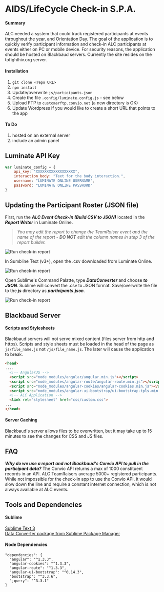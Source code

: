 # AIDS/LifeCycle Check-in S.P.A.



#### Summary

ALC needed a system that could track registered participants at events throughout the year, and Orientation Day. The goal of the application is to quickly verify participant information and check-in ALC participants at events either on PC or mobile device. For security reasons, the application should be hosted on Blackbaud servers. Currently the site resides on the tofighthiv.org server. 


#### Installation

1) `git clone <repo URL>`
2) `npm install`
3) Update/overwrite `js/participants.json`
4) Create the file `.config/luminate.config.js` - see below
4) Upload FTP to `​​customerftp.convio.net` (a new directory is OK)
5) Update Wordpress if you would like to create a short URL that points to the app

#### To Do
1) hosted on an external server
2) include an admin panel

## Luminate API Key

```javascript
var luminate_config = {
	api_key: "XXXXXXXXXXXXXXXXXX",
	interaction_body: "Text for the body interaction.",
	username: "LUMINATE ONLINE USERNAME",
	password: "LUMINATE ONLINE PASSWORD"
}
```

## Updating the Participant Roster (JSON file)

First, run the _***ALC Event Check-In (Build CSV to JSON)***_ located in the _***Report Writer***_ in Luminate Online.  
> _You may edit the report to change the TeamRaiser event and the name of the report - ***DO NOT*** edit the column names in step 3 of the report builder._

![Run check-in report](https://raw.githubusercontent.com/jeffreylowy/aidslifecycle-checkin/master/readme/001_run_report.png)

In Sumbline Text (v3+), open the .csv downloaded from Luminate Online. 

![Run check-in report](https://raw.githubusercontent.com/jeffreylowy/aidslifecycle-checkin/master/readme/002_open_csv_sublime.png)

Open Sublime's Command Palatte, type _***DataConverter***_ and choose _***to JSON***_. Sublime will convert the .csv to JSON format. Save/overwrite the file to the _***js***_ directory as _***participants.json***_.

![Run check-in report](https://raw.githubusercontent.com/jeffreylowy/aidslifecycle-checkin/master/readme/003_dataconverter.png)

## Blackbaud Server

#### Scripts and Stylesheets
Blackbaud servers will not serve mixed content (files server from http and https). Scripts and style sheets must be loaded in the head of the page as `js/file_name.js` not `/js/file_name.js`. The later will cause the application to break.

```html
<head>
....
  <!-- AngularJS -->
  <script src="node_modules/angular/angular.min.js"></script>
  <script src="node_modules/angular-route/angular-route.min.js"></script>
  <script src="node_modules/angular-cookies/angular-cookies.min.js"></script>
  <script src="node_modules/angular-ui-bootstrap/ui-bootstrap-tpls.min.js"></script>
  <!-- ALC Application -->
  <link rel="stylesheet" href="css/custom.css">
...
</head>
```

#### Server Caching
Blackbaud's server allows files to be overwritten, but it may take up to 15 minutes to see the changes for CSS and JS files.

## FAQ

***Why do we use a report and not Blackbaud's Convio API to pull in the participant data?***
The Convio API returns a max of 1000 constituent records in an API. ALC TeamRaisers average 5000+ registered participants. While not impossible for the check-in app to use the Convio API, it would slow down the line and require a constant internet connection, which is not always available at ALC events.

## Tools and Dependencies

#### Sublime 
[Sublime Text 3](https://www.sublimetext.com/3)<br />
[Data Converter package from Sublime Package Manager](https://packagecontrol.io/packages/DataConverter)

#### Node Dependencies
```
"dependencies": {
  "angular": "^1.3.3",
  "angular-cookies": "^1.3.3",
  "angular-route": "^1.3.3",
  "angular-ui-bootstrap": "^0.14.3",
  "bootstrap": "^3.3.6",
  "jquery": "^3.3.1"
}
```
